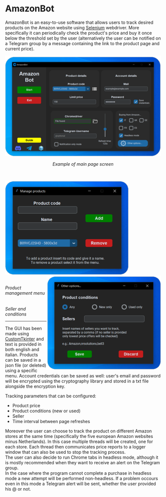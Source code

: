 # AmazonBot
AmazonBot is an easy-to-use software that allows users to track desired products on the Amazon website using [Selenium](https://github.com/SeleniumHQ/selenium) webdriver.
More specifically it can periodically check the product's price and buy it once below the threshold set by the user 
(alternatively the user can be notified on a Telegram group by a message containing the link to the product page and current price).

<div align="center">
<a><img src="readme_images/main_page.png" width=800 alt="Main page example"></a>
</div>

<p align="center">
<em>Example of main page screen</em>
</p>

<p>&nbsp</p>

<div align="left">
<a><img src="readme_images/product_menu.png" width=400 alt="Product management example"></a>
<a><img src="readme_images/other_options.png" width=370 alt="Seller and conditions example" align="right"></a>
</div>

<p>
  <em>&nbsp&nbsp&nbsp&nbsp&nbsp&nbsp&nbsp&nbsp&nbsp&nbsp&nbsp&nbsp&nbsp&nbsp&nbsp&nbsp&nbsp&nbsp&nbsp&nbsp&nbsp         Product management menu &nbsp&nbsp&nbsp&nbsp&nbsp&nbsp&nbsp&nbsp&nbsp&nbsp&nbsp&nbsp&nbsp&nbsp&nbsp&nbsp&nbsp&nbsp&nbsp&nbsp&nbsp&nbsp&nbsp&nbsp&nbsp&nbsp&nbsp&nbsp&nbsp&nbsp&nbsp&nbsp&nbsp&nbsp&nbsp&nbsp&nbsp&nbsp&nbsp&nbsp&nbsp&nbsp&nbsp&nbsp&nbsp&nbsp&nbsp&nbsp&nbsp&nbsp&nbsp&nbsp&nbsp&nbsp&nbsp&nbsp&nbsp&nbsp&nbsp&nbsp</em>
  <em>Seller and conditions</em>
</p>

---

The GUI has been made using [CustomTkinter](https://github.com/TomSchimansky/CustomTkinter) and text is provided in both english and italian.
Products can be saved in a json file (or deleted) using a specific menu.
Account credentials can be saved as well: user's email and password will be encrypted using the cryptography library and stored in a txt file alongside the encryption key.

Tracking parameters that can be configured:
<ul>
<li>Product price</li>
<li>Product conditions (new or used)</li>
<li>Seller</li>
<li>Time interval between page refreshes</li>  
</ul>

Moreover the user can choose to track the product on different Amazon stores at the same time (specifically the five european Amazon websites minus Netherlands).
In this case multiple threads will be created, one for each store.
Each thread then communicates price reports to a logger window that can also be used to stop the tracking process.<br />
The user can also decide to run Chrome tabs in headless mode, although it is mostly recommended when they want to receive an alert on the Telegram group.<br />
In the case where the program cannot complete a purchase in headless mode a new attempt will be performed non-headless.
If a problem occours even in this mode a Telegram alert will be sent, whether the user provided his @ or not.
